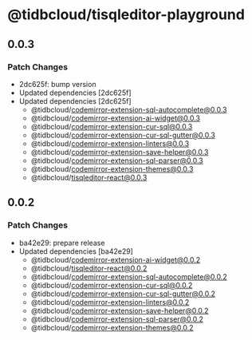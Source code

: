 # @tidbcloud/tisqleditor-playground

## 0.0.3

### Patch Changes

- 2dc625f: bump version
- Updated dependencies [2dc625f]
- Updated dependencies [2dc625f]
  - @tidbcloud/codemirror-extension-sql-autocomplete@0.0.3
  - @tidbcloud/codemirror-extension-ai-widget@0.0.3
  - @tidbcloud/codemirror-extension-cur-sql@0.0.3
  - @tidbcloud/codemirror-extension-cur-sql-gutter@0.0.3
  - @tidbcloud/codemirror-extension-linters@0.0.3
  - @tidbcloud/codemirror-extension-save-helper@0.0.3
  - @tidbcloud/codemirror-extension-sql-parser@0.0.3
  - @tidbcloud/codemirror-extension-themes@0.0.3
  - @tidbcloud/tisqleditor-react@0.0.3

## 0.0.2

### Patch Changes

- ba42e29: prepare release
- Updated dependencies [ba42e29]
  - @tidbcloud/codemirror-extension-ai-widget@0.0.2
  - @tidbcloud/tisqleditor-react@0.0.2
  - @tidbcloud/codemirror-extension-sql-autocomplete@0.0.2
  - @tidbcloud/codemirror-extension-cur-sql@0.0.2
  - @tidbcloud/codemirror-extension-cur-sql-gutter@0.0.2
  - @tidbcloud/codemirror-extension-linters@0.0.2
  - @tidbcloud/codemirror-extension-save-helper@0.0.2
  - @tidbcloud/codemirror-extension-sql-parser@0.0.2
  - @tidbcloud/codemirror-extension-themes@0.0.2
